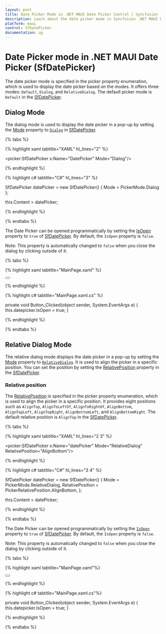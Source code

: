 ```yaml
---
layout: post
title: Date Picker Mode in .NET MAUI Date Picker Control | Syncfusion
description: Learn about the date picker mode in Syncfusion .NET MAUI Date Picker (SfDatePicker) control and its basic features.
platform: maui
control: SfDatePicker
documentation: ug
---
```


# Date Picker mode in .NET MAUI Date Picker (SfDatePicker)

The date picker mode is specified in the picker property enumeration, which is used to display the date picker based on the modes. It offers three modes: `Default`, `Dialog`, and `RelativeDialog`. The default picker mode is `Default` in the [SfDatePicker](https://help.syncfusion.com/cr/maui/Syncfusion.Maui.Picker.SfDatePicker.html).

## Dialog Mode

The dialog mode is used to display the date picker in a pop-up by setting the [Mode](https://help.syncfusion.com/cr/maui/Syncfusion.Maui.Picker.PickerBase.html#Syncfusion_Maui_Picker_PickerBase_Mode) property to [`Dialog`](https://help.syncfusion.com/cr/maui/Syncfusion.Maui.Picker.PickerMode.html#Syncfusion_Maui_Picker_PickerMode_Dialog) in [SfDatePicker](https://help.syncfusion.com/cr/maui/Syncfusion.Maui.Picker.SfDatePicker.html).

{% tabs %}

{% highlight xaml tabtitle="XAML" hl_lines="2" %}

<picker:SfDatePicker x:Name="DatePicker"
                     Mode="Dialog"/>

{% endhighlight %}

{% highlight c# tabtitle="C#" hl_lines="3" %}

SfDatePicker datePicker = new SfDatePicker()
{
    Mode = PickerMode.Dialog
};

this.Content = datePicker;

{% endhighlight %}

{% endtabs %}

The Date Picker can be opened programmatically by setting the [IsOpen](https://help.syncfusion.com/cr/maui/Syncfusion.Maui.Picker.PickerBase.html#Syncfusion_Maui_Picker_PickerBase_IsOpen) property to `true` of [SfDatePicker](https://help.syncfusion.com/cr/maui/Syncfusion.Maui.Picker.SfDatePicker.html). By default, the `IsOpen` property is `false`.

Note: This property is automatically changed to `false` when you close the dialog by clicking outside of it.

{% tabs %}

{% highlight xaml tabtitle="MainPage.xaml" %}

<Grid>
    <picker:SfDatePicker x:Name="datepicker"
                         Mode="Dialog"/>
    <Button Text="Open Picker" 
            x:Name="pickerButton"
            Clicked="Button_Clicked"
            HorizontalOptions="Center"
            VerticalOptions="Center"
            HeightRequest="50" 
            WidthRequest="150">
    </Button>
</Grid>

{% endhighlight %}

{% highlight c# tabtitle="MainPage.xaml.cs" %}

private void Button_Clicked(object sender, System.EventArgs e)
{
    this.datepicker.IsOpen = true;
}

{% endhighlight %}

{% endtabs %}

## Relative Dialog Mode

The relative dialog mode displays the date picker in a pop-up by setting the [Mode](https://help.syncfusion.com/cr/maui/Syncfusion.Maui.Picker.PickerBase.html#Syncfusion_Maui_Picker_PickerBase_Mode) property to [`RelativeDialog`](https://help.syncfusion.com/cr/maui/Syncfusion.Maui.Picker.PickerMode.html#Syncfusion_Maui_Picker_PickerMode_RelativeDialog). It is used to align the picker in a specific position. You can set the position by setting the [RelativePosition](https://help.syncfusion.com/cr/maui/Syncfusion.Maui.Picker.PickerBase.html#Syncfusion_Maui_Picker_PickerBase_RelativePosition) property in the [SfDatePicker](https://help.syncfusion.com/cr/maui/Syncfusion.Maui.Picker.SfDatePicker.html).

### Relative position

The [RelativePosition](https://help.syncfusion.com/cr/maui/Syncfusion.Maui.Picker.PickerBase.html#Syncfusion_Maui_Picker_PickerBase_RelativePosition) is specified in the picker property enumeration, which is used to align the picker in a specific position. It provides eight positions such as `AlignTop`, `AlignToLeftOf`, `AlignToRightOf`, `AlignBottom`, `AlignTopLeft`, `AlignTopRight`, `AlignBottomLeft`, and `AlignBottomRight`. The default relative position is `AlignTop` in the [SfDatePicker](https://help.syncfusion.com/cr/maui/Syncfusion.Maui.Picker.SfDatePicker.html).

{% tabs %}

{% highlight xaml tabtitle="XAML" hl_lines="2 3" %}

<picker:SfDatePicker x:Name="datePicker"
                     Mode="RelativeDialog"
                     RelativePosition="AlignBottom"/>

{% endhighlight %}

{% highlight c# tabtitle="C#" hl_lines="3 4" %}

SfDatePicker datePicker = new SfDatePicker()
{
    Mode = PickerMode.RelativeDialog,
    RelativePosition = PickerRelativePosition.AlignBottom,
};

this.Content = datePicker;

{% endhighlight %}

{% endtabs %}

The Date Picker can be opened programmatically by setting the [`IsOpen`](https://help.syncfusion.com/cr/maui/Syncfusion.Maui.Picker.PickerBase.html#Syncfusion_Maui_Picker_PickerBase_IsOpen) property to `true` of [SfDatePicker](https://help.syncfusion.com/cr/maui/Syncfusion.Maui.Picker.SfDatePicker.html). By default, the `IsOpen` property is `false`.

Note: This property is automatically changed to `false` when you close the dialog by clicking outside of it.

{% tabs %}

{% highlight xaml tabtitle="MainPage.xaml"%}

<Grid>
    <picker:SfDatePicker x:Name="datePicker" 
                         Mode="RelativeDialog"
                         RelativePosition="AlignTopLeft">
    </picker:SfDatePicker>
    <Button Text="Open picker" 
            x:Name="pickerButton"
            Clicked="Button_Clicked"
            HorizontalOptions="Center"
            VerticalOptions="Center"
            HeightRequest="50" 
            WidthRequest="150">
    </Button>
</Grid>

{% endhighlight %}

{% highlight c# tabtitle="MainPage.xaml.cs"%}

private void Button_Clicked(object sender, System.EventArgs e)
{
    this.datepicker.IsOpen = true;
}

{% endhighlight %} 

{% endtabs %}